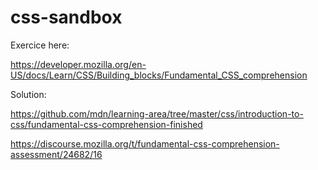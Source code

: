 # css-sandbox

Exercice here: 

https://developer.mozilla.org/en-US/docs/Learn/CSS/Building_blocks/Fundamental_CSS_comprehension

Solution: 

https://github.com/mdn/learning-area/tree/master/css/introduction-to-css/fundamental-css-comprehension-finished

https://discourse.mozilla.org/t/fundamental-css-comprehension-assessment/24682/16